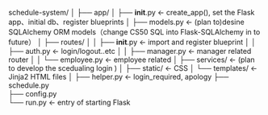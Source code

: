 schedule-system/
│
├── app/
│   ├── __init__.py         ← create_app(), set the Flask app、initial db、register blueprints
│   ├── models.py           ← (plan to)desine SQLAlchemy ORM models（change CS50 SQL into Flask-SQLAlchemy in to future）
│   ├── routes/
│   │   ├── __init__.py     ← import and register blueprint
│   │   ├── auth.py         ← login/logout..etc
│   │   ├── manager.py      ← manager related router
│   │   └── employee.py     ← employee related 
│   ├── services/           ← (plan to develop the scedualing login )
│   ├── static/             ← CSS 
│   └── templates/          ← Jinja2 HTML files
│
├── helper.py              ← login_required, apology 
├── schedule.py            
├── config.py              
└── run.py                 ← entry of starting Flask 
